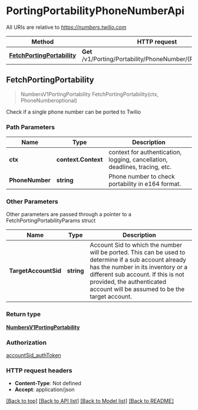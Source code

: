 # PortingPortabilityPhoneNumberApi

All URIs are relative to *https://numbers.twilio.com*

Method | HTTP request | Description
------------- | ------------- | -------------
[**FetchPortingPortability**](PortingPortabilityPhoneNumberApi.md#FetchPortingPortability) | **Get** /v1/Porting/Portability/PhoneNumber/{PhoneNumber} | 



## FetchPortingPortability

> NumbersV1PortingPortability FetchPortingPortability(ctx, PhoneNumberoptional)



Check if a single phone number can be ported to Twilio

### Path Parameters


Name | Type | Description
------------- | ------------- | -------------
**ctx** | **context.Context** | context for authentication, logging, cancellation, deadlines, tracing, etc.
**PhoneNumber** | **string** | Phone number to check portability in e164 format.

### Other Parameters

Other parameters are passed through a pointer to a FetchPortingPortabilityParams struct


Name | Type | Description
------------- | ------------- | -------------
**TargetAccountSid** | **string** | Account Sid to which the number will be ported. This can be used to determine if a sub account already has the number in its inventory or a different sub account. If this is not provided, the authenticated account will be assumed to be the target account.

### Return type

[**NumbersV1PortingPortability**](NumbersV1PortingPortability.md)

### Authorization

[accountSid_authToken](../README.md#accountSid_authToken)

### HTTP request headers

- **Content-Type**: Not defined
- **Accept**: application/json

[[Back to top]](#) [[Back to API list]](../README.md#documentation-for-api-endpoints)
[[Back to Model list]](../README.md#documentation-for-models)
[[Back to README]](../README.md)

